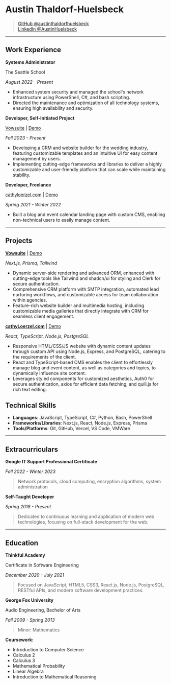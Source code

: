 # Austin Thaldorf-Huelsbeck

> [GitHub @austinthaldorfhuelsbeck](https://github.com/austinthaldorfhuelsbeck)  
> [LinkedIn @AustinHuelsbeck](https://linkedin.com/in/AustinHuelsbeck)  

---

## Work Experience

**Systems Administrator**

The Seattle School

_August 2022 - Present_

* Enhanced system security and managed the school's network infrastructure using PowerShell, C#, and bash scripting.
* Directed the maintenance and optimization of all technology systems, ensuring high availability and security.

**Developer, Self-Initiated Project**

[Vowsuite](https://github.com/austinthaldorfhuelsbeck/vowsuite-v2) | [Demo](https://www.vowsuite.com/)

_Fall 2023 - Present_

* Developing a CRM and website builder for the wedding industry, featuring customizable templates and an intuitive UI for easy content management by users.
* Implementing cutting-edge frameworks and libraries to deliver a highly customizable and user-friendly platform that can scale while maintaining stability.

**Developer, Freelance**

[cathyloerzel.com](https://github.com/austinthaldorfhuelsbeck/website-builder-dashboard) | [Demo](https://website-builder-dashboard.vercel.app)

_Spring 2021 - Winter 2022_

* Built a blog and event calendar landing page with custom CMS, enabling non-technical users to easily manage content.

---

## Projects

**[Vowsuite](https://github.com/austinthaldorfhuelsbeck/vowsuite-v2)** | [Demo](https://www.vowsuite.com/)

_Next.js, Prisma, Tailwind_

* Dynamic server-side rendering and advanced ORM, enhanced with cutting-edge tools like Tailwind and shadcn/ui for styling and Clerk for secure authentication.
* Comprehensive CRM platform with SMTP integration, automated lead nurturing workflows, and customizable access for team collaboration within agencies.
* Feature-rich website builder and multimedia hosting, including customizable media galleries that directly integrate with CRM for seamless client engagement.

**[cathyLoerzel.com](https://github.com/austinthaldorfhuelsbeck/website-builder-dashboard)** | [Demo](https://website-builder-dashboard.vercel.app)

_React, TypeScript, Node.js, PostgreSQL_  

* Responsive HTML/CSS/JS website with dynamic content updates through custom API using Node.js, Express, and PostgreSQL, catering to the requirements of the client.
* React and TypeScript-based CMS enables the client to effortlessly manage blog and event content, as well as categories and topics, to dynamically influence site content.
* Leverages styled components for customized aesthetics, Auth0 for secure authentication, axios for efficient data fetching, and quill.js for rich text editing.

## Technical Skills

* **Languages**: JavaScript, TypeScript, C#, Python, Bash, PowerShell
* **Frameworks/Libraries**: Next.js, React, Node.js, Express, Prisma
* **Tools/Platforms**: Git, GitHub, Vercel, VS Code, VMWare

---

## Extracurriculars

**Google IT Support Professional Certificate**

_Fall 2022 - Winter 2023_

> Network protocols, cloud computing, encryption algorithms, system administration

**Self-Taught Developer**  

_Spring 2018 - Present_  

> Dedicated to continuous learning and application of modern web technologies, focusing on full-stack development for the web.

---

## Education

**Thinkful Academy**

Certificate in Software Engineering  

_December 2020 - July 2021_

> Focused on JavaScript, HTML5, CSS3, React.js, Node.js, PostgreSQL, RESTful APIs, and modern software development practices.

**George Fox University**

Audio Engineering, Bachelor of Arts

_Fall 2009 - Spring 2013_

> Minor: Mathematics

**Coursework:**

* Introduction to Computer Science
* Calculus 2
* Calculus 3
* Mathematical Probability
* Linear Algebra
* Introduction to Mathematical Reasoning
